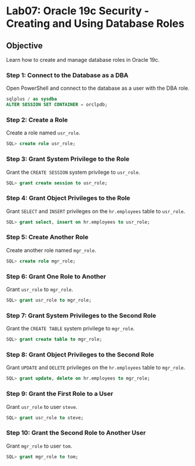 
# Lab07: Oracle 19c Security - Creating and Using Database Roles

## Objective
Learn how to create and manage database roles in Oracle 19c.

### Step 1: Connect to the Database as a DBA
Open PowerShell and connect to the database as a user with the DBA role.

```sql
sqlplus / as sysdba
ALTER SESSION SET CONTAINER = orclpdb;
```

### Step 2: Create a Role
Create a role named `usr_role`.

```sql
SQL> create role usr_role;
```

### Step 3: Grant System Privilege to the Role
Grant the `CREATE SESSION` system privilege to `usr_role`.

```sql
SQL> grant create session to usr_role;
```

### Step 4: Grant Object Privileges to the Role
Grant `SELECT` and `INSERT` privileges on the `hr.employees` table to `usr_role`.

```sql
SQL> grant select, insert on hr.employees to usr_role;
```

### Step 5: Create Another Role
Create another role named `mgr_role`.

```sql
SQL> create role mgr_role;
```

### Step 6: Grant One Role to Another
Grant `usr_role` to `mgr_role`.

```sql
SQL> grant usr_role to mgr_role;
```

### Step 7: Grant System Privileges to the Second Role
Grant the `CREATE TABLE` system privilege to `mgr_role`.

```sql
SQL> grant create table to mgr_role;
```

### Step 8: Grant Object Privileges to the Second Role
Grant `UPDATE` and `DELETE` privileges on the `hr.employees` table to `mgr_role`.

```sql
SQL> grant update, delete on hr.employees to mgr_role;
```

### Step 9: Grant the First Role to a User
Grant `usr_role` to user `steve`.

```sql
SQL> grant usr_role to steve;
```

### Step 10: Grant the Second Role to Another User
Grant `mgr_role` to user `tom`.

```sql
SQL> grant mgr_role to tom;
```
